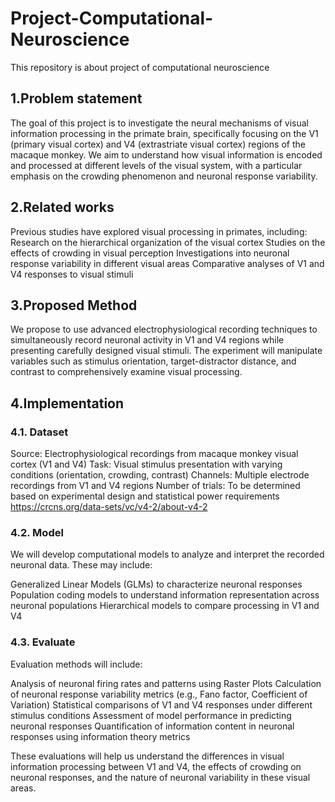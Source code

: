 # Project-Computational-Neuroscience
This repository is about project of computational neuroscience 

## 1.Problem statement
The goal of this project is to investigate the neural mechanisms of visual information processing in the primate brain, specifically focusing on the V1 (primary visual cortex) and V4 (extrastriate visual cortex) regions of the macaque monkey. We aim to understand how visual information is encoded and processed at different levels of the visual system, with a particular emphasis on the crowding phenomenon and neuronal response variability.

## 2.Related works
Previous studies have explored visual processing in primates, including:
Research on the hierarchical organization of the visual cortex
Studies on the effects of crowding in visual perception
Investigations into neuronal response variability in different visual areas
Comparative analyses of V1 and V4 responses to visual stimuli

## 3.Proposed Method
We propose to use advanced electrophysiological recording techniques to simultaneously record neuronal activity in V1 and V4 regions while presenting carefully designed visual stimuli. The experiment will manipulate variables such as stimulus orientation, target-distractor distance, and contrast to comprehensively examine visual processing.

## 4.Implementation

### 4.1. Dataset
Source: Electrophysiological recordings from macaque monkey visual cortex (V1 and V4)
Task: Visual stimulus presentation with varying conditions (orientation, crowding, contrast)
Channels: Multiple electrode recordings from V1 and V4 regions
Number of trials: To be determined based on experimental design and statistical power requirements
https://crcns.org/data-sets/vc/v4-2/about-v4-2

### 4.2. Model
We will develop computational models to analyze and interpret the recorded neuronal data. These may include:

Generalized Linear Models (GLMs) to characterize neuronal responses
Population coding models to understand information representation across neuronal populations
Hierarchical models to compare processing in V1 and V4

### 4.3. Evaluate
Evaluation methods will include:

Analysis of neuronal firing rates and patterns using Raster Plots
Calculation of neuronal response variability metrics (e.g., Fano factor, Coefficient of Variation)
Statistical comparisons of V1 and V4 responses under different stimulus conditions
Assessment of model performance in predicting neuronal responses
Quantification of information content in neuronal responses using information theory metrics

These evaluations will help us understand the differences in visual information processing between V1 and V4, the effects of crowding on neuronal responses, and the nature of neuronal variability in these visual areas.
